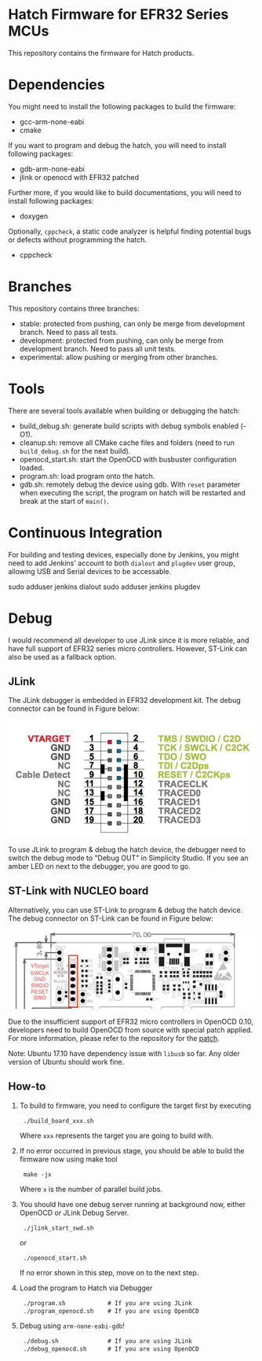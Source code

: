 # Hatch Firmware for EFR32 Series MCUs

This repository contains the firmware for Hatch products.

Dependencies
=====
You might need to install the following packages to build the firmware:
 - gcc-arm-none-eabi
 - cmake

If you want to program and debug the hatch, you will need to install following packages:
 - gdb-arm-none-eabi
 - jlink or openocd with EFR32 patched

Further more, if you would like to build documentations, you will need to install following packages:
 - doxygen

Optionally, `cppcheck`, a static code analyzer is helpful finding potential bugs or defects without programming the hatch.
 - cppcheck
 
Branches
=====
This repository contains three branches:
- stable: protected from pushing, can only be merge from development branch. Need to pass all tests.
- development: protected from pushing, can only be merge from development branch. Need to pass all unit tests.
- experimental: allow pushing or merging from other branches.

Tools
=====
There are several tools available when building or debugging the hatch:
- build_debug.sh: generate build scripts with debug symbols enabled (-O1).
- cleanup.sh: remove all CMake cache files and folders (need to run `build_debug.sh` for the next build).
- openocd_start.sh: start the OpenOCD with busbuster configuration loaded.
- program.sh: load program onto the hatch.
- gdb.sh: remotely debug the device using gdb. With `reset` parameter when executing the script, the program on hatch will be restarted and break at the start of `main()`.

Continuous Integration
=====
For building and testing devices, especially done by Jenkins, you might need to add Jenkins' account to both `dialout` and `plugdev` user group, allowing USB and Serial devices to be accessable.

sudo adduser jenkins dialout
sudo adduser jenkins plugdev

Debug
=====
I would recommend all developer to use JLink since it is more reliable, and have full support of EFR32 series micro
controllers. However, ST-Link can also be used as a fallback option. 

JLink
-----
The JLink debugger is embedded in EFR32 development kit. The debug connector can be found in Figure below:

![debug_connector_jlink](resources/debug_connector_jlink.png)

To use JLink to program & debug the hatch device, the debugger need to switch the debug mode to "Debug OUT" in Simplicity
Studio. If you see an amber LED on next to the debugger, you are good to go. 

ST-Link with NUCLEO board
-----
Alternatively, you can use ST-Link to program & debug the hatch device. The debug connector on ST-Link can be found in 
Figure below:

![debug_connector_stlink](resources/debug_connector_stlink.png)

Due to the insufficient support of EFR32 micro controllers in OpenOCD 0.10, developers need to build OpenOCD from source
with special patch applied. For more information, please refer to the repository for the [patch](https://github.com/ranbaowirelessguard/openocd_efr32).

Note: Ubuntu 17.10 have dependency issue with `libusb` so far. Any older version of Ubuntu should work fine.

How-to
------
1. To build to firmware, you need to configure the target first by executing 

        ./build_board_xxx.sh
    
    Where `xxx` represents the target you are going to build with. 

2. If no error occurred in previous stage, you should be able to build the firmware now using make tool

        make -jx
       
    Where `x` is the number of parallel build jobs. 

3. You should have one debug server running at background now, either OpenOCD or JLink Debug Server.

        ./jlink_start_swd.sh
        
    or
    
        ./openocd_start.sh
        
    If no error shown in this step, move on to the next step. 
    
4. Load the program to Hatch via Debugger

        ./program.sh            # If you are using JLink
        ./program_openocd.sh    # If you are using OpenOCD
        
5. Debug using `arm-none-eabi-gdb`!

        ./debug.sh              # If you are using JLink
        ./debug_openocd.sh      # If you are using OpenOCD
